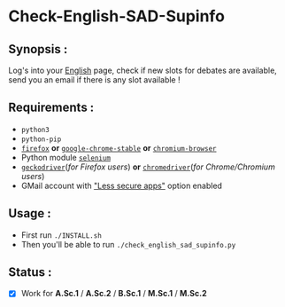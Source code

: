 # Check-English-SAD-Supinfo

## Synopsis :
Log's into your [English](https://english.sad.supinfo.com) page, check if new slots for debates are available, send you an email if there is any slot available !

## Requirements :
- `python3`
- `python-pip`
- [`firefox`](https://www.mozilla.org/fr/firefox/) **or** [`google-chrome-stable`](https://www.google.com/chrome/) **or** [`chromium-browser`](https://www.chromium.org/Home)
- Python module [`selenium`](https://pypi.org/project/selenium/)
- [`geckodriver`](https://github.com/mozilla/geckodriver)(_for Firefox users_) **or** [`chromedriver`](https://sites.google.com/a/chromium.org/chromedriver/)(_for Chrome/Chromium users_)
- GMail account with ["Less secure apps"](https://myaccount.google.com/lesssecureapps) option enabled

## Usage :
- First run `./INSTALL.sh`
- Then you'll be able to run `./check_english_sad_supinfo.py`

## Status :
- [x] Work for **A.Sc.1** / **A.Sc.2** / **B.Sc.1** / **M.Sc.1** / **M.Sc.2**
